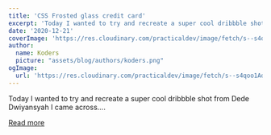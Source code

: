 ```yaml
---
title: 'CSS Frosted glass credit card'
excerpt: 'Today I wanted to try and recreate a super cool dribbble shot from Dede Dwiyansyah I came across....'
date: '2020-12-21'
coverImage: 'https://res.cloudinary.com/practicaldev/image/fetch/s--s4qoo1Ad--/c_imagga_scale,f_auto,fl_progressive,h_420,q_66,w_1000/https://dev-to-uploads.s3.amazonaws.com/i/1iup9ryk5fgk1jexk5zs.gif'
author:
  name: Koders
  picture: "assets/blog/authors/koders.png"
ogImage:
  url: 'https://res.cloudinary.com/practicaldev/image/fetch/s--s4qoo1Ad--/c_imagga_scale,f_auto,fl_progressive,h_420,q_66,w_1000/https://dev-to-uploads.s3.amazonaws.com/i/1iup9ryk5fgk1jexk5zs.gif'
---
```


Today I wanted to try and recreate a super cool dribbble shot from Dede Dwiyansyah I came across....

[Read more](https://dev.to/dailydevtips1/css-frosted-glass-credit-card-3lak)
